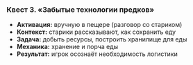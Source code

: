 ### Квест 3. «Забытые технологии предков»

- **Активация:** вручную в пещере (разговор со стариком)
- **Контекст:** старики рассказывают, как сохранить еду
- **Задача:** добыть ресурсы, построить хранилище для еды
- **Механика:** хранение и порча еды
- **Результат:** игрок осознаёт необходимость логистики